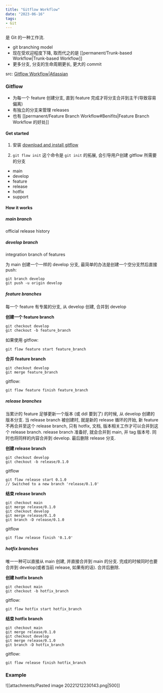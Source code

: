 ```yaml
---
title: "Gitflow Workflow"
date: "2023-06-16"
tags:
- Git
---
```


是 Git 的一种工作流.
- git branching model
- 现在受欢迎程度下降, 取而代之的是 [[permanent/Trunk-based Workflow|Trunk-based Workflow]]
- 更多分支, 分支的生命周期更长, 更大的 commit

src: [Gitflow Workflow|Atlassian](https://www.atlassian.com/git/tutorials/comparing-workflows/gitflow-workflow)

### Gitflow
- 为每一个 feature 创建分支, 直到 feature 完成才将分支合并到主干(导致容易偏离)
- 有独立的分支来管理 releases
- 也有 [[permanent/Feature Branch Workflow#Benifits|Feature Branch Workflow 的好处]]


#### Get started

1. 安装
[download and install gitflow](https://git-scm.com/download/win)

2. `git flow init`
这个命令是 `git init` 的拓展, 会引导用户创建 gitflow 所需要的分支
- main
- develop
- feature
- release
- hotfix
- support

#### How it works

##### main branch
official release history

##### develop branch
integration branch of features

为 main 创建一个一样的 develop 分支, 最简单的办法是创建一个空分支然后直接 push:
```git
git branch develop
git push -u origin develop
```
##### feature branches
每一个 feature 有专属的分支, 从 develop 创建, 合并到 develop

**创建一个 feature branch**
```git
git checkout develop
git checkout -b feature_branch
```

如果使用 gitflow:
```gitflow
git flow feature start feature_branch
```

**合并 feature branch**
```git
git checkout develop
git merge feature_branch
```
gitflow:
```gitflow
git flow feature finish feature_branch
```

##### release branches
当累计的 feature 足够更新一个版本 (或 ddl 要到了) 的时候, 从 develop 创建的版本分支.
当 release branch 被创建时, 就是新的 release 循环的开始, 新 feature 不再合并至这个 release branch, 只有 hotfix, 文档, 版本相关工作才可以合并到这个 release branch.
release branch 准备好, 就会合并到 main, 并 tag 版本号. 同时也将同样的内容合并到 develop. 
最后删除 release 分支.


**创建 release branch**
```git
git checkout develop
git checkout -b release/0.1.0
```
gitflow
```gitflow
git flow release start 0.1.0
// Switched to a new branch 'release/0.1.0'
```

**结束 release branch**
```git
git checkout main
git merge release/0.1.0
git checkout develop
git merge release/0.1.0
git branch -D release/0.1.0
```
gitflow
```gitflow
git flow release finish '0.1.0'
```

##### hotfix branches
唯一一种可以直接从 main 创建, 并直接合并到 main 的分支.
完成的时候同时也要合并到 develop(或者当前 release, 如果有的话).
合并后删除.

**创建 hotfix branch**
```git
git checkout main
git checkout -b hotfix_branch
```
gitflow:
```gitflow
git flow hotfix start hotfix_branch
```

**结束 hotfix branch**
```git
git checkout main
git merge release/0.1.0
git checkout develop
git merge release/0.1.0
git branch -D hotfix_branch
```
gitflow:
```gitflow
git flow release finish hotfix_branch
```

### Example
![[attachments/Pasted image 20221212230143.png|500]]

